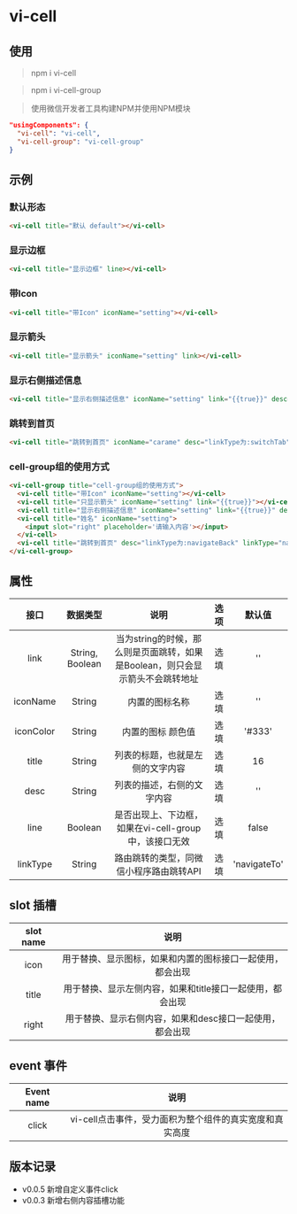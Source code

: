 # vi-cell

## 使用

> npm i vi-cell <br>

> npm i vi-cell-group <br>

> 使用微信开发者工具构建NPM并使用NPM模块 <br>


```json
"usingComponents": {
  "vi-cell": "vi-cell",
  "vi-cell-group": "vi-cell-group"
}
```

## 示例

<!-- visionUI code example -->

### 默认形态

```html
<vi-cell title="默认 default"></vi-cell>
```

<!-- code example -->

### 显示边框

```html
<vi-cell title="显示边框" line></vi-cell>
```

<!-- code example -->

### 带Icon

```html
<vi-cell title="带Icon" iconName="setting"></vi-cell>
```

<!-- code example -->

### 显示箭头

```html
<vi-cell title="显示箭头" iconName="setting" link></vi-cell>
```

<!-- code example -->

### 显示右侧描述信息

```html
<vi-cell title="显示右侧描述信息" iconName="setting" link="{{true}}" desc="我是描述..."></vi-cell>
```

<!-- code example -->

### 跳转到首页

```html
<vi-cell title="跳转到首页" iconName="carame" desc="linkType为:switchTab" linkType="switchTab" link="/pages/index/index"></vi-cell>
```

<!-- code example -->

### cell-group组的使用方式

```html
<vi-cell-group title="cell-group组的使用方式">
  <vi-cell title="带Icon" iconName="setting"></vi-cell>
  <vi-cell title="只显示箭头" iconName="setting" link="{{true}}"></vi-cell>
  <vi-cell title="显示右侧描述信息" iconName="setting" link="{{true}}" desc="我是描述..."></vi-cell>
  <vi-cell title="姓名" iconName="setting">
    <input slot="right" placeholder='请输入内容'></input>
  </vi-cell>
  <vi-cell title="跳转到首页" desc="linkType为:navigateBack" linkType="navigateBack" iconName="carame" link="/pages/index/index"></vi-cell>
</vi-cell-group>
```

<!-- visionUI code example -->

## 属性

| 接口 | 数据类型 | 说明 | 选项 | 默认值 |
| :--: | :--: | :--: | :--: | :--: |
| link | String, Boolean | 当为string的时候，那么则是页面跳转，如果是Boolean，则只会显示箭头不会跳转地址 | 选填 | '' |
| iconName | String | 内置的图标名称 | 选填 | '' |
| iconColor | String | 内置的图标 颜色值 | 选填 | '#333' |
| title | String | 列表的标题，也就是左侧的文字内容 | 选填 | 16 |
| desc | String | 列表的描述，右侧的文字内容 | 选填 | '' |
| line | Boolean | 是否出现上、下边框，如果在vi-cell-group中，该接口无效 | 选填 | false |
| linkType | String | 路由跳转的类型，同微信小程序路由跳转API | 选填 | 'navigateTo' |

## slot 插槽

| slot name | 说明 |
| :--: | :--: |
| icon | 用于替换、显示图标，如果和内置的图标接口一起使用，都会出现 |
| title | 用于替换、显示左侧内容，如果和title接口一起使用，都会出现 |
| right | 用于替换、显示右侧内容，如果和desc接口一起使用，都会出现 |

## event 事件

| Event name | 说明 |
| :--: | :--: |
| click | vi-cell点击事件，受力面积为整个组件的真实宽度和真实高度 |

## 版本记录

+ v0.0.5 新增自定义事件click
+ v0.0.3 新增右侧内容插槽功能